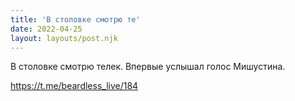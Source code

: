 ```yaml
---
title: 'В столовке смотрю те'
date: 2022-04-25
layout: layouts/post.njk
---
```

В столовке смотрю телек. Впервые услышал голос Мишустина.


https://t.me/beardless_live/184